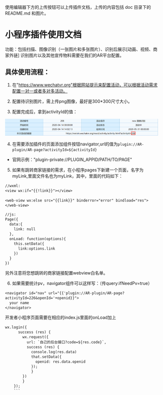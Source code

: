 使用编辑器下方的上传按钮可以上传插件文档，上传的内容包括 doc 目录下的 README.md 和图片。
# 小程序插件使用文档

功能：包括扫描、图像识别（一张图片和多张图片）、识别后展示[动画、视频、商家外链]
识别图片以及其他宣传物料需要在我们的AR平台配置。

## 具体使用流程：
1. 在"https://www.wechatvr.org"根据网站提示来配置活动，可以根据活动需求配置一对一或者多对多活动。

2. 配置待识别图片，需上传png图像，最好是300*300尺寸大小。

3. 配置完成后，拿到activityId的值：

![./activityId.png](./activityId.png)

4. 在需要添加插件的页面添加组件按钮navigator,url的值为`plugin://AR-plugin/AR-page?activityId=${activityId}`

- 官网示例："plugin-private://PLUGIN_APPID/PATH/TO/PAGE"

5. 如果有跳转商家链接的需求，在小程序pages下新建一个页面，名字为myLink,里面文件名也为myLink，其中，里面的代码如下：
```
//wxml:
<view wx:if="{{!link}}"></view>

<web-view wx:else src="{{link}}" binderror="error" bindload="res"></web-view>
```
```
//js:
Page({
  data:{
    link: null
  },
  onLoad: function(options){
    this.setData({
      link:options.link
    })
  }
})
```

另外注意将您想跳转的商家链接配置webview白名单。

6. 如果需要统计pv，navigator组件可以这样写：（传query:ifNeedPv=true）
```
<navigator id="nav" url="{{'plugin://AR-plugin/AR-page?activityId=226&openId='+openid}}">
  your name
</navigator>
```

开发者小程序页面需要在相应的index.js里面的onLoad加上
```
wx.login({
      success (res) { 
        wx.request({
          url: `自己的后台接口?code=${res.code}`,
          success (res) {
            console.log(res.data)
            that.setData({
              openid: res.data.openid
            });
            }
        })        
        }
    });
    ```